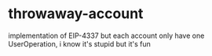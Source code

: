 # throwaway-account
implementation of EIP-4337 but each account only have one UserOperation, i know it's stupid but it's fun
